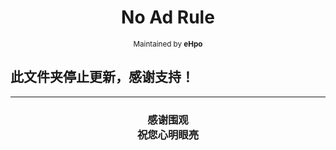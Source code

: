 <h1 align="center">
No Ad Rule
</h1>
<p align="center">
<sup>
Maintained by <b>eHpo</b>
</sup>
</p>

## 此文件夹停止更新，感谢支持！

---

<h3 align="center">
<p>感谢围观
<br>祝您心明眼亮</b>
</p>
</h3>
